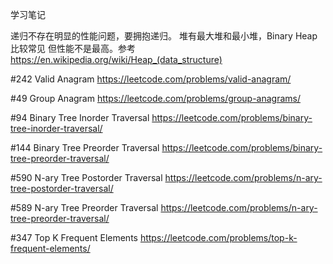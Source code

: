 学习笔记

递归不存在明显的性能问题，要拥抱递归。
堆有最大堆和最小堆，Binary Heap 比较常见 但性能不是最高。参考 https://en.wikipedia.org/wiki/Heap_(data_structure)

#242 Valid Anagram
https://leetcode.com/problems/valid-anagram/

#49 Group Anagram
https://leetcode.com/problems/group-anagrams/

#94 Binary Tree Inorder Traversal
https://leetcode.com/problems/binary-tree-inorder-traversal/

#144 Binary Tree Preorder Traversal
https://leetcode.com/problems/binary-tree-preorder-traversal/

#590 N-ary Tree Postorder Traversal
https://leetcode.com/problems/n-ary-tree-postorder-traversal/

#589 N-ary Tree Preorder Traversal
https://leetcode.com/problems/n-ary-tree-preorder-traversal/

#347 Top K Frequent Elements
https://leetcode.com/problems/top-k-frequent-elements/